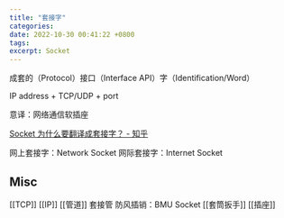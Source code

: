 ```yaml
---
title: "套接字"
categories:
date: 2022-10-30 00:41:22 +0800
tags:
excerpt: Socket
---
```


成套的（Protocol）接口（Interface API）字（Identification/Word）

IP address + TCP/UDP + port

意译：网络通信软插座

[Socket 为什么要翻译成套接字？ - 知乎](https://www.zhihu.com/question/21383903)


网上套接字：Network Socket
网际套接字：Internet Socket





## Misc

[[TCP]]
[[IP]]
[[管道]]
套接管
防风插销：BMU Socket
[[套筒扳手]]
[[插座]]

